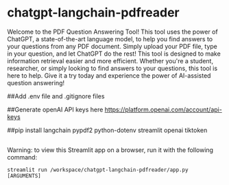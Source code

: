 # chatgpt-langchain-pdfreader
Welcome to the PDF Question Answering Tool! This tool uses the power of ChatGPT, a state-of-the-art language model, to help you find answers to your questions from any PDF document. Simply upload your PDF file, type in your question, and let ChatGPT do the rest! This tool is designed to make information retrieval easier and more efficient. Whether you're a student, researcher, or simply looking to find answers to your questions, this tool is here to help. Give it a try today and experience the power of AI-assisted question answering!

##Add .env file and .gitignore files

##Generate openAI API keys here
https://platform.openai.com/account/api-keys 

##pip install langchain pypdf2 python-dotenv streamlit openai tiktoken



##
  Warning: to view this Streamlit app on a browser, run it with the following
  command:

    streamlit run /workspace/chatgpt-langchain-pdfreader/app.py [ARGUMENTS]
